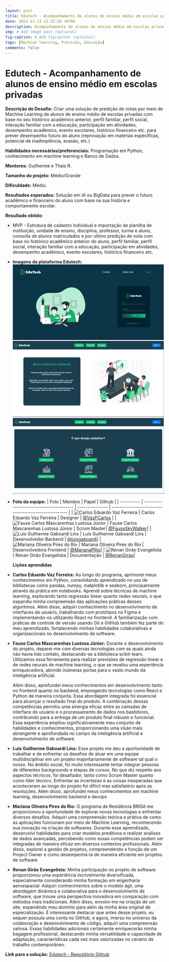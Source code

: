 ```yaml
---
layout: post
title: Edutech - Acompanhamento de alunos de ensino médio em escolas privadas
date: 2023-11-13 13:32:20 +0700
description: Acompanhamento de alunos de ensino médio em escolas privadas
img: # Add image post (optional)
fig-caption: # Add figcaption (optional)
tags: [Machine learning, Previsão, Educação]
comments: false
---
```


# Edutech - Acompanhamento de alunos de ensino médio em escolas privadas

**Descrição do Desafio:** Criar uma solução de predição de notas por meio de Machine Learning de alunos de ensino médio de escolas privadas com base no seu histórico acadêmico anterior, perfil familiar, perfil social, interação familiar com a educação, participação em atividades, desempenho acadêmico, evento escolares, histórico financeiro etc. para prever desempenho futuro do aluno (reprovação em matérias especificas, potencial de inadimplência, evasão, etc.)

**Habilidades necessárias/preferenciais:** Programação em Python, conhecimento em machine learning e Banco de Dados.

**Mentores:** Guilherme e Thais R.

**Tamanho do projeto:**  Médio/Grande

**Dificuldade:** Médio.

**Resultados esperados:** Solução em IA ou BigData para prever o futuro acadêmico e financeiro do aluno com base na sua história e comportamento escolar.

**Resultado obtido:** 

- MVP - Estrutura de cadastro individual e importação de planilha de instituição, unidade de ensino, disciplina, professor, turma e aluno, consulta de alunos matriculados e por ultimo predição de nota com base no histórico acadêmico anterior do aluno, perfil familiar, perfil social, interação familiar com a educação, participação em atividades, desempenho acadêmico, evento escolares, histórico financeiro etc.

- **Imagens da plataforma Edutech:**
![Login](../assets/img/Edutech_login.png)
![Home](../assets/img/Edutech.png)
![Cadastro](../assets/img/Edutech_cadastro.png)

- **Foto da equipe:**
  | Foto       | Membro                                  | Papel           | Github                                               |
  | ---------- | --------------------------------------- | --------------- | ---------------------------------------------------- |
  | <img src="https://avatars.githubusercontent.com/u/136510566?v=4" alt="Carlos Eduardo Vaz Ferreira" width="100"> | Carlos Eduardo Vaz Ferreira | Designer  | [@VazFCarlos](https://github.com/VazFCarlos)  |
  | <img src="https://avatars.githubusercontent.com/u/90693864?v=4" alt="Fause Carlos Mascarenhas Lustosa Júnior" width="100"> | Fause Carlos Mascarenhas Lustosa Júnior | Scrum Master| [@FauseSkyWalker](https://github.com/FauseSkyWalker)|
  | <img src="https://avatars.githubusercontent.com/u/45673358?v=4" alt="Luís Guilherme Gaboardi Lins" width="100"> | Luís Guilherme Gaboardi Lins  | Desenvolvedor Backend | [@luisgaboardi](https://github.com/luisgaboardi)|
   | <img src="https://avatars.githubusercontent.com/u/65375798?v=4" alt="Mariana Oliveira Pires do Rio" width="100"> | Mariana Oliveira Pires do Rio  | Desenvolvedora Frontend | [@MarianaPRio](https://github.com/MarianaPRio)|
  | <img src="https://avatars.githubusercontent.com/u/137415620?v=4" alt="Renan Girão Evangelista" width="100">  | Renan Girão Evangelista | Documentação  | [@RenanGirao](https://github.com/RenanGirao)|

   **Lições aprendidas**

 - **Carlos Eduardo Vaz Ferreira:**
   Ao longo do programa, aprimorei meus conhecimentos em Python, consolidando aprendizado no uso de bibliotecas como pandas, numpy, matplotlib e seaborn, principalmente através da prática em notebooks. Aprendi sobre técnicas de machine learning, explorando tanto regressão linear quanto redes neurais, o que expandiu minha compreensão das aplicações práticas desses algoritmos. Além disso, adquiri conhecimento no desenvolvimento de interfaces de usuário, trabalhando com protótipos no Figma e implementando-os utilizando React no frontend. A familiarização com práticas de controle de versão usando Git e GitHub também fez parte do meu aprendizado, fortalecendo minhas habilidades colaborativas e organizacionais no desenvolvimento de software.

 - **Fause Carlos Mascarenhas Lustosa Júnior:**
   Durante o desenvolvimento do projeto, deparei-me com diversas tecnologias com as quais ainda não havia tido contato, destacando-se a biblioteca scikit-learn. Utilizamos essa ferramenta para realizar previsões de regressão linear e de redes neurais de machine learning, o que se revelou uma experiência enriquecedora, abrindo inúmeras portas para o vasto mundo da inteligência artificial.

   Além disso, aprofundei meus conhecimentos em desenvolvimento tanto no frontend quanto no backend, empregando tecnologias como React e Python de maneira conjunta. Essa abordagem integrada foi essencial para alcançar o resultado final do produto. A combinação dessas competências permitiu uma sinergia eficaz entre as camadas de interface do usuário e o processamento de dados nos bastidores, contribuindo para a entrega de um produto final robusto e funcional. Essa experiência ampliou significativamente meu conjunto de habilidades e conhecimentos, proporcionando uma visão mais abrangente e aprofundada no campo da inteligência artificial e desenvolvimento de software.

 - **Luís Guilherme Gaboardi Lins:**
   Esse projeto me deu a oportunidade de trabalhar e de enfrentar os desafios de atuar em uma equipe multidisciplinar em um projeto majoritariamente de software tal qual o nosso. No âmbito social, foi muito interessante tentar integrar pessoas de diferentes backgrounds e etapas de cursos. No que diz respeito aos aspectos técnicos, foi desafiador, tanto como Scrum Master quanto como líder técnico. Enfrentar as incertezas e as coisas inesperadas que aconteceram ao longo do projeto foi difícil mas satisfatório após as resoluções. Além disso, aprofundei meus conhecimentos em machine learning, desenvolvimento backend e devops

 - **Mariana Oliveira Pires do Rio:** 
   O programa de Residência BRISA me proporcionou a oportunidade de explorar novas tecnologias e enfrentar diversos desafios. Adquiri uma compreensão teórica e prática de como as aplicações funcionam por meio de Machine Learning, reconhecendo sua inovação na criação de softwares. Durante esse aprendizado, desenvolvi habilidades para criar modelos preditivos e realizar análises de dados avançadas, percebendo como essas competências podem ser integradas de maneira eficaz em diversos contextos profissionais. Além disso, explorei a gestão de projetos, compreendendo a função de um Project Owner e como desempenhá-la de maneira eficiente em projetos de software

 - **Renan Girão Evangelista:**
   Minha participação no projeto de software proporcionou uma experiência incrivelmente diversificada, especialmente considerando minha formação em engenharia aeroespacial. Adquiri conhecimentos sobre o modelo ágil, uma abordagem dinâmica e colaborativa para o desenvolvimento de software, que trouxe uma perspectiva inovadora em comparação com métodos mais tradicionais. Além disso, envolvi-me na criação de um site, expandindo meu domínio para além da minha área original de especialização. É interessante destacar que antes desse projeto, eu sequer possuía uma conta no GitHub, e agora, imerso no universo da colaboração e desenvolvimento de código, adquiri uma compreensão valiosa. Essas habilidades adicionais certamente enriquecerão minha bagagem profissional, destacando minha versatilidade e capacidade de adaptação, características cada vez mais valorizadas no cenário de trabalho contemporâneo.

**Link para a solução:** [Edutech - Repositório Github](https://residenciaticbrisa.github.io/06_AcompanhamentoEnsinoMedio/#/)

